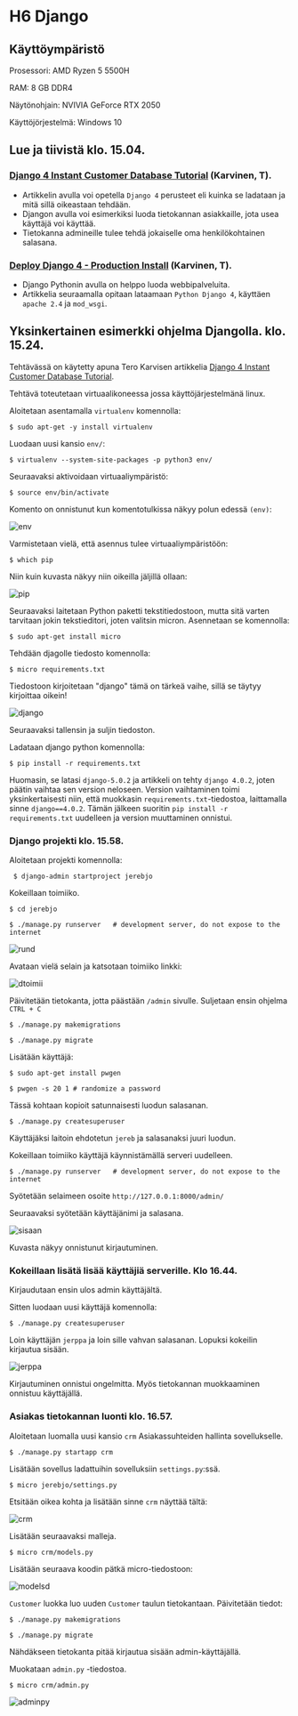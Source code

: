 # H6 Django

## Käyttöympäristö

Prosessori: AMD Ryzen 5 5500H

RAM: 8 GB DDR4

Näytönohjain: NVIVIA GeForce RTX 2050

Käyttöjörjestelmä: Windows 10

## Lue ja tiivistä klo. 15.04.

### [Django 4 Instant Customer Database Tutorial](https://terokarvinen.com/2022/django-instant-crm-tutorial/) (Karvinen, T).

- Artikkelin avulla voi opetella `Django 4` perusteet eli kuinka se ladataan ja mitä sillä oikeastaan tehdään.
- Djangon avulla voi esimerkiksi luoda tietokannan asiakkaille, jota usea käyttäjä voi käyttää.
- Tietokanna admineille tulee tehdä jokaiselle oma henkilökohtainen salasana.

### [Deploy Django 4 - Production Install](https://terokarvinen.com/2022/deploy-django/) (Karvinen, T).

- Django Pythonin avulla on helppo luoda webbipalveluita.
- Artikkelia seuraamalla opitaan lataamaan `Python Django 4`, käyttäen `apache 2.4` ja `mod_wsgi`.

## Yksinkertainen esimerkki ohjelma Djangolla. klo. 15.24. 

Tehtävässä on käytetty apuna Tero Karvisen artikkelia [Django 4 Instant Customer Database Tutorial](https://terokarvinen.com/2022/django-instant-crm-tutorial/).


Tehtävä toteutetaan virtuaalikoneessa jossa käyttöjärjestelmänä linux. 

Aloitetaan asentamalla `virtualenv` komennolla:

    $ sudo apt-get -y install virtualenv

Luodaan uusi kansio `env/`:

    $ virtualenv --system-site-packages -p python3 env/

Seuraavaksi aktivoidaan virtuaaliympäristö:

    $ source env/bin/activate

Komento on onnistunut kun komentotulkissa näkyy polun edessä `(env)`: 

![env](Photos/env.png)

Varmistetaan vielä, että asennus tulee virtuaaliympäristöön: 

    $ which pip

Niin kuin kuvasta näkyy niin oikeilla jäljillä ollaan:

![pip](Photos/pip.png) 

Seuraavaksi laitetaan Python paketti tekstitiedostoon, mutta sitä varten tarvitaan jokin tekstieditori, joten valitsin micron. Asennetaan se komennolla:

    $ sudo apt-get install micro

Tehdään djagolle tiedosto komennolla: 

    $ micro requirements.txt

Tiedostoon kirjoitetaan "django" tämä on tärkeä vaihe, sillä se täytyy kirjoittaa oikein! 

![django](Photos/django.png)

Seuraavaksi tallensin ja suljin tiedoston. 

Ladataan django python komennolla: 

    $ pip install -r requirements.txt

Huomasin, se latasi `django-5.0.2` ja artikkeli on tehty `django 4.0.2`, joten päätin vaihtaa sen version neloseen. Version vaihtaminen toimi yksinkertaisesti niin, että muokkasin `requirements.txt`-tiedostoa, laittamalla sinne `django==4.0.2`. Tämän jälkeen suoritin `pip install -r requirements.txt` uudelleen ja version muuttaminen onnistui. 

### Django projekti klo. 15.58.  

Aloitetaan projekti komennolla: 

    
     $ django-admin startproject jerebjo

Kokeillaan toimiiko.

    $ cd jerebjo

    $ ./manage.py runserver   # development server, do not expose to the internet

![rund](Photos/rundjango.png) 

Avataan vielä selain ja katsotaan toimiiko linkki:

![dtoimii](Photos/dtoimii.png) 

Päivitetään tietokanta, jotta päästään `/admin` sivulle. Suljetaan ensin ohjelma `CTRL + C`

    $ ./manage.py makemigrations

    $ ./manage.py migrate 

Lisätään käyttäjä: 

    $ sudo apt-get install pwgen

    $ pwgen -s 20 1 # randomize a password

Tässä kohtaan kopioit satunnaisesti luodun salasanan.

    $ ./manage.py createsuperuser

Käyttäjäksi laitoin ehdotetun `jereb` ja salasanaksi juuri luodun. 

Kokeillaan toimiiko käyttäjä käynnistämällä serveri uudelleen. 

    $ ./manage.py runserver   # development server, do not expose to the internet

Syötetään selaimeen osoite `http://127.0.0.1:8000/admin/`

Seuraavaksi syötetään käyttäjänimi ja salasana.

![sisaan](Photos/sisaankirjautuminen.png) 

Kuvasta näkyy onnistunut kirjautuminen. 

### Kokeillaan lisätä lisää käyttäjiä serverille. Klo 16.44.

Kirjaudutaan ensin ulos admin käyttäjältä. 

Sitten luodaan uusi käyttäjä komennolla: 

    $ ./manage.py createsuperuser

Loin käyttäjän `jerppa` ja loin sille vahvan salasanan. Lopuksi kokeilin kirjautua sisään. 

![jerppa](Photos/jerppa.png) 

Kirjautuminen onnistui ongelmitta. Myös tietokannan muokkaaminen onnistuu käyttäjällä. 

### Asiakas tietokannan luonti klo. 16.57.

Aloitetaan luomalla uusi kansio `crm` Asiakassuhteiden hallinta sovellukselle. 

    $ ./manage.py startapp crm

Lisätään sovellus ladattuihin sovelluksiin `settings.py`:ssä.

    $ micro jerebjo/settings.py

Etsitään oikea kohta ja lisätään sinne `crm` näyttää tältä:

![crm](Photos/crm.png) 

Lisätään seuraavaksi malleja. 

    $ micro crm/models.py 

Lisätään seuraava koodin pätkä micro-tiedostoon: 

![modelsd](Photos/modelsd.png) 

`Customer` luokka luo uuden `Customer` taulun tietokantaan. Päivitetään tiedot:

    $ ./manage.py makemigrations

    $ ./manage.py migrate

Nähdäkseen tietokanta pitää kirjautua sisään admin-käyttäjällä.

Muokataan `admin.py` -tiedostoa. 

    $ micro crm/admin.py

![adminpy](Photos/adminpy.png) 
